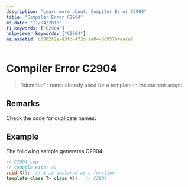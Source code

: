 ```yaml
---
description: "Learn more about: Compiler Error C2904"
title: "Compiler Error C2904"
ms.date: "11/04/2016"
f1_keywords: ["C2904"]
helpviewer_keywords: ["C2904"]
ms.assetid: d5802f2e-d3fc-473d-aa04-36957b4eaca5
---
```

# Compiler Error C2904

> 'identifier' : name already used for a template in the current scope

## Remarks

Check the code for duplicate names.

## Example

The following sample generates C2904:

```cpp
// C2904.cpp
// compile with: /c
void X();  // X is declared as a function
template<class T> class X{};  // C2904
```
